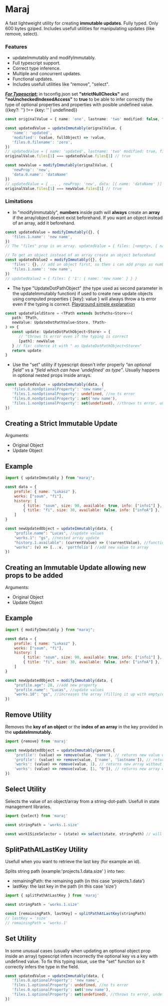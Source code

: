 
# Maraj

A fast lightweight utility for creating **immutable updates**. Fully typed. Only 600 bytes gziped. Includes usefull utilities for manipulating updates (like remove, select).

### Features

- updateImmutably and modifyImmutably.
- Full typescript support.
- Correct type inference.
- Multiple and concurrent updates.
- Functional updates.
- Includes usefull utilities like "remove", "select".

**<u>_For Typescript:_</u>** in tsconfig.json set **"strictNullChecks"** and **"noUncheckedIndexedAccess"** to **true** to be able to infer correctly the type of optional properties and properties with posible undefined value. ({key?: ''} !== {key: '' | undefined})

```ts
const originalValue = { name: 'one', lastname: 'two' modified: false, files: [{ filename: 'one' }] }

const updatedValue = updateImmutably(orignalValue, {
   'name': 'updated',
   'modified': (value, fullObject) => !value,
   'files.0.filename': 'zero',
})
// updatedValue = { name: 'updated', lastname: 'two' modified: true, files: [{ filename: 'zero' }] }
originalValue.files[1] === updatedValue.files[1] // true

const newValue = modifyImmutably(orignalValue, {
   'newProp': 'new',
   'data.0.name': 'dataName'
})
// updatedValue = { ... , newProp: 'new', data: [{ name: 'dataName' }] }
originalValue.files[1] === newValue.files[1] // true
```

### Limitations

- In "modifyImmutably", **numbers** inside path will **always** create an **array** if the array/object doesnt exist beforehand. If you want an object instead of an array, add it beforehand.

```ts
const updatedValue = modifyImmutably({}, {
   'files.1.name': 'new name',
})
// The "files" prop is an array. updatedValue = { files: [<empty>, { name: 'new name' }] }

// To get an object instead of an array create an object beforehand
const updatedValue2 = modifyImmutably({}, {
   'files': {}, // add an object first, so then i can add props as numbers after it
   'files.1.name': 'new name',
})
// updatedValue2 = { files: { '1': { name: 'new name' } } }
```

- The type "UpdateDotPathObject" (the type used as second parameter in the updateImmutably function) if used to create new update objects using computed properties { [key]: value } will always throw a ts error even if the typing is correct. [Playground simple explanation](https://www.typescriptlang.org/play?ts=5.3.2#code/LAKALgngDgpgBAGQJYGcxwLxwOQENtwA+cABgCQDeAdgK4C2ARjAE4C+JooksiqYASjADGAe2YATTHApwA2gGk4SKrzQBdAPwAuOItacQoqmjhDmMXGBiDREqQB4AKnBgAPK1XEpVYAHwAKAGsYCB1HAEpMX2lQODijE3MhHWQ0GzFJLApYuNyAejy4AD0wbxZmMR0UZSF4ADcAFgA6AGYmgFYldAB3JAAbPrgwAAsK7rhcFXKxCfQhYeFA5QBzUxE6KBorSWCIb0nJOtw+mhhvGmqqVasNvst4PqQrZmOyupgVJAAzIYWh6BWSm8tiSYByuTkuzUOl24P0IFy5jANGYKiSoFYQA)

```ts
const updateFieldStore = <TPath extends DotPaths<Store>>(
   path: TPath,
   newValue: UpdateDotPathValue<Store, TPath>
) => {
   const update: UpdateDotPathObject<Store> = {
      // ^throws ts error even if the typing is correct
      [path]: newValue
   } // fix: coherce it with " as UpdateDotPathObject<Store>"
   return update
}
```

- Use the "set" utility if typescript doesn't infer properly _"an optional field"_ vs a _"field which can have 'undefined' as type"_. Usually happens in optional nested props inside arrays.

```ts
const updatedValue = updateImmutably(data, {
   'files.0.nonOptionalProperty': 'new name',
   'files.1.nonOptionalProperty': undefined, //no ts error
   'files.0.nonOptionalProperty': set('new name'),
   'files.1.nonOptionalProperty': set(undefined), //throws ts error, undefined cant be a value.
})
```

## Creating a Strict Immutable Update

Arguments:

- Original Object
- Update Object

## Example

```js
import { updateImmutably } from "maraj";

const data = {
    profile: { name: "Lukasz" },
    works: ["soum", "fi"],
    history: [
        { title: "soum", size: 90, available: true, info: ["info1"] },
        { title: "fi", size: 30, available: false, info: ["infoA"] },
    ]
}

const newUpdatedObject = updateImmutably(data, {
    "profile.name": "Lucas", //update values
    "works.1": "gs", //nested array update
    "history.1.available": (currentValue) => (!currentValue), //functional update
    "works": (v) => [...v, 'portfolio'] //add new value to array
})
```

## Creating an Immutable Update allowing new props to be added

Arguments:

- Original Object
- Update Object

## Example

```js
import { modifyImmutably } from "maraj";

const data = {
    profile: { name: "Lukasz" },
    works: ["soum", "fi"],
    history: [
        { title: "soum", size: 90, available: true, info: ["info1"] },
        { title: "fi", size: 30, available: false, info: ["infoA"] },
    ]
}

const newUpdatedObject = modifyImmutably(data, {
    "profile.age": 28, //add new property
    "profile.name": "Lucas", //update values
    "works.10": "gs", //increases the array (filling it up with empty/undefined) and sets the value in the index of 10 to "gs"
})
```

## Remove Utility

Removes the **key of an object** or the **index of an array** in the key provided in the **updateImmutably.**

```js
import {remove} from 'maraj'

const newUpdatedObject = updateImmutably(person,{
    'profile': (value) => remove(value, 'name'), // returns new value without the "name" prop
    'profile': (value) => remove(value, ['name', 'lastname']), // returns new value without the "name" and "lastname" prop
    'works': (value) => remove(value, 1), // returns new array without the provided index (1)
    'works': (value) => remove(value, [1, "0"]), // returns new array without the provided index "0" and "1"
})
```

## Select Utility

Selects the value of an object/array from a string-dot-path. Usefull in state management libraries.

```js
import {select} from 'maraj'

const stringPath = 'works.1.size'

const work1SizeSelector = (state) => select(state, stringPath) // will behave as (store) => store[works][1][size]
```

## SplitPathAtLastKey Utility

Usefull when you want to retrieve the last key (for example an id).

Splits string path (example:'projects.1.data.size' ) into two:

- remainingPath: the remaining path (in this case 'projects.1.data')
- lastKey: the last key in the path (in this case 'size')

```js
import { splitPathAtLastKey } from 'maraj'

const stringPath = 'works.1.size'

const [remainingPath, lastKey] = splitPathAtLastKey(stringPath)
// lastKey = 'size'
// remainingPath = 'works.1'
```

## Set Utility

In some unusual cases (usually when updating an optional object prop inside an array) typescript infers incorrectly the optional key vs a key with undefined value. To fix this typing issue, use the "set" function so it correctly infers the type in the field.

```ts
const updatedValue = updateImmutably(data, {
   'files.0.optionalProperty': 'new name',
   'files.1.optionalProperty': undefined, //no ts error
   'files.0.optionalProperty': set('new name'),
   'files.1.optionalProperty': set(undefined), //throws ts error, undefined cant be a value.
})
```
